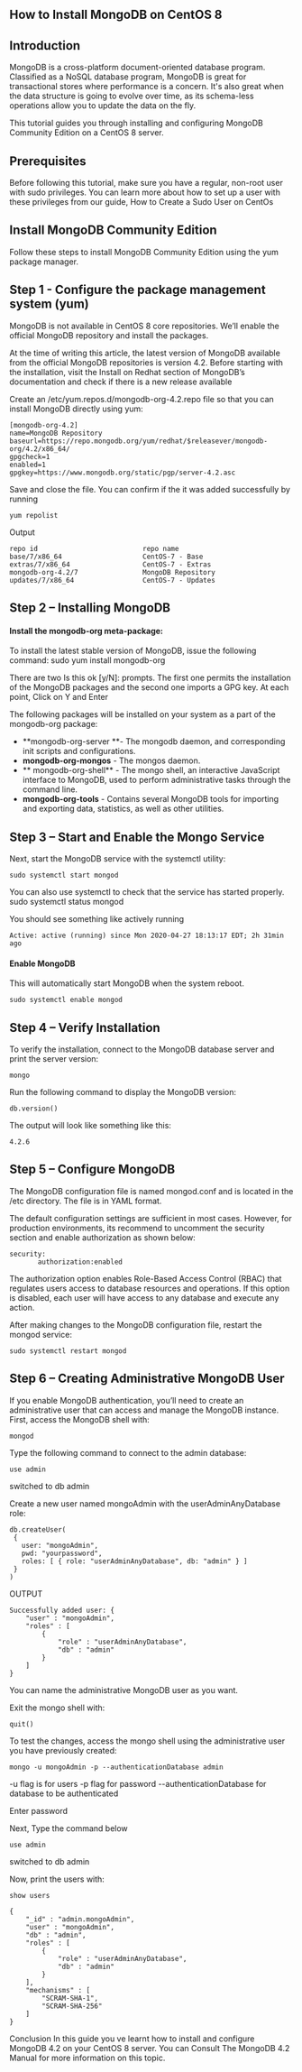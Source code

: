 ## How to Install MongoDB on  CentOS 8

## Introduction 

MongoDB is a cross-platform document-oriented database program. Classified as a NoSQL database program, MongoDB is great for transactional stores where performance is a concern. It's also great when the data structure is going to evolve over time, as its schema-less operations allow you to update the data on the fly.

This tutorial guides you through installing and configuring MongoDB Community Edition on a CentOS 8 server.

## Prerequisites

Before following this tutorial, make sure you have a regular, non-root user with sudo privileges. You can learn more about how to set up a user with these privileges from our guide, How to Create a Sudo User on CentOs


## Install MongoDB Community Edition

Follow these steps to install MongoDB Community Edition using the yum package manager.

## Step 1 - Configure the package management system (yum)

MongoDB is not available in CentOS 8 core repositories. We’ll enable the official MongoDB repository and install the packages.

At the time of writing this article, the latest version of MongoDB available from the official MongoDB repositories is version 4.2. Before starting with the installation, visit the Install on Redhat section of MongoDB’s documentation and check if there is a new release available

Create an /etc/yum.repos.d/mongodb-org-4.2.repo file so that you can install MongoDB directly using yum:


```
[mongodb-org-4.2]
name=MongoDB Repository
baseurl=https://repo.mongodb.org/yum/redhat/$releasever/mongodb-org/4.2/x86_64/
gpgcheck=1
enabled=1
gpgkey=https://www.mongodb.org/static/pgp/server-4.2.asc
``` 

Save and close the file. You can confirm if the it was added successfully by running

``` 
yum repolist
``` 

Output

``` 
repo id                          repo name
base/7/x86_64                    CentOS-7 - Base
extras/7/x86_64                  CentOS-7 - Extras
mongodb-org-4.2/7                MongoDB Repository
updates/7/x86_64                 CentOS-7 - Updates
``` 

## Step 2 – Installing MongoDB
#### Install the mongodb-org meta-package:

To install the latest stable version of MongoDB, issue the following command:
sudo yum install mongodb-org

There are two Is this ok [y/N]: prompts. The first one permits the installation of the MongoDB packages and the second one imports a GPG key. At each point, Click on Y and Enter

The following packages will be installed on your system as a part of the mongodb-org package:

- **mongodb-org-server **- The mongodb daemon, and corresponding init scripts and configurations.
- **mongodb-org-mongos** - The mongos daemon.
- ** mongodb-org-shell**  - The mongo shell, an interactive JavaScript interface to MongoDB, used to perform administrative tasks through the command line.
- **mongodb-org-tools** - Contains several MongoDB tools for importing and exporting data, statistics, as well as other utilities.

## Step 3 – Start and Enable the Mongo Service
Next, start the MongoDB service with the systemctl utility:

``` 
sudo systemctl start mongod
``` 

You can also use systemctl to check that the service has started properly.
sudo systemctl status mongod

You should see something like actively running

``` 
Active: active (running) since Mon 2020-04-27 18:13:17 EDT; 2h 31min ago
``` 

#### Enable MongoDB

This will automatically start MongoDB when the system reboot.

``` 
sudo systemctl enable mongod
``` 

## Step 4 – Verify Installation
To verify the installation, connect to the MongoDB database server and print the server version:

``` 
mongo
``` 

Run the following command to display the MongoDB version:

``` 
db.version()
``` 

The output will look like something like this:

``` 
4.2.6
``` 

## Step 5 – Configure MongoDB

The MongoDB configuration file is named mongod.conf and is located in the /etc directory. The file is in YAML format.

The default configuration settings are sufficient in most cases. However, for production environments, its recommend to uncomment the security section and enable authorization as shown below:

``` 
security:
       authorization:enabled
``` 

The authorization option enables Role-Based Access Control (RBAC) that regulates users access to database resources and operations. If this option is disabled, each user will have access to any database and execute any action.

After making changes to the MongoDB configuration file, restart the mongod service:

``` 
sudo systemctl restart mongod
``` 

## Step 6 – Creating Administrative MongoDB User

If you enable MongoDB authentication, you’ll need to create an administrative user that can access and manage the MongoDB instance.
First, access the MongoDB shell with:

``` 
mongod
``` 

Type the following command to connect to the admin database:

``` 
use admin
``` 

switched to db admin

Create a new user named mongoAdmin with the userAdminAnyDatabase role:
``` 
db.createUser(
 {
   user: "mongoAdmin",
   pwd: "yourpassword",
   roles: [ { role: "userAdminAnyDatabase", db: "admin" } ]
 }
)
``` 

OUTPUT

``` 
Successfully added user: {
	"user" : "mongoAdmin",
	"roles" : [
		{
			"role" : "userAdminAnyDatabase",
			"db" : "admin"
		}
	]
}
``` 

You can name the administrative MongoDB user as you want.

Exit the mongo shell with:

``` 
quit()
``` 

To test the changes, access the mongo shell using the administrative user you have previously created:

``` 
mongo -u mongoAdmin -p --authenticationDatabase admin
``` 

-u flag is for users
-p flag for password
--authenticationDatabase for database to be authenticated

Enter password

Next, Type the command  below

``` 
use admin
``` 

switched to db admin

Now, print the users with:

``` 
show users
``` 

``` 
{
	"_id" : "admin.mongoAdmin",
	"user" : "mongoAdmin",
	"db" : "admin",
	"roles" : [
		{
			"role" : "userAdminAnyDatabase",
			"db" : "admin"
		}
	],
	"mechanisms" : [
		"SCRAM-SHA-1",
		"SCRAM-SHA-256"
	]
}
``` 

Conclusion
In this guide you ve learnt how to install and configure MongoDB 4.2 on your CentOS 8 server. You can Consult The MongoDB 4.2 Manual for more information on this topic.















